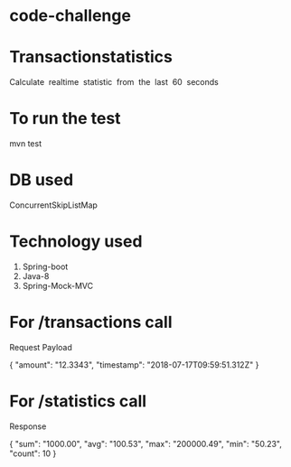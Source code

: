 # code-challenge
# Transactionstatistics
Calculate​ ​ realtime​ ​ statistic​ ​ from​ ​ the​ ​ last​ ​ 60​ ​ seconds

# To run the test
mvn test

# DB used
  ConcurrentSkipListMap
  
# Technology used
1. Spring-boot
2. Java-8
3. Spring-Mock-MVC


# For /transactions call

Request Payload

{
  "amount": "12.3343",
  "timestamp": "2018-07-17T09:59:51.312Z"
}

# For /statistics call

Response

{
  "sum": "1000.00",
  "avg": "100.53",
  "max": "200000.49",
  "min": "50.23",
  "count": 10
}
